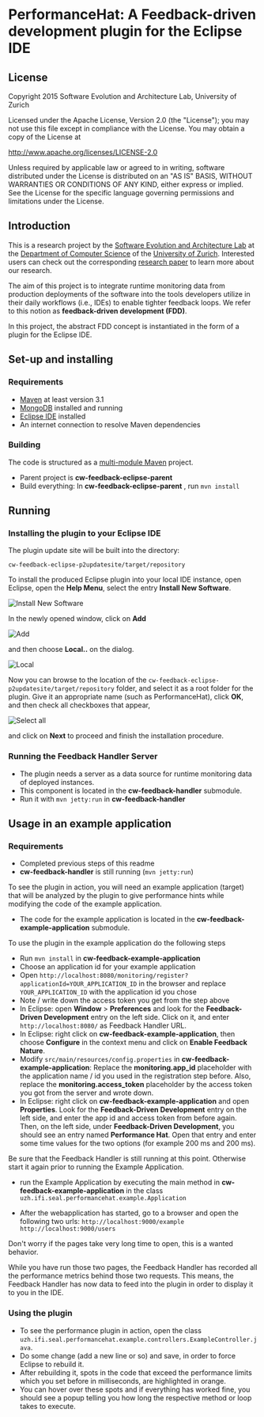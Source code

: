 
# PerformanceHat: A Feedback-driven development plugin for the Eclipse IDE

## License

Copyright 2015 Software Evolution and Architecture Lab, University of Zurich

Licensed under the Apache License, Version 2.0 (the "License");
you may not use this file except in compliance with the License.
You may obtain a copy of the License at

 http://www.apache.org/licenses/LICENSE-2.0

Unless required by applicable law or agreed to in writing, software
distributed under the License is distributed on an "AS IS" BASIS,
WITHOUT WARRANTIES OR CONDITIONS OF ANY KIND, either express or implied.
See the License for the specific language governing permissions and
limitations under the License.


## Introduction

This is a research project by the [Software Evolution and Architecture Lab](http://www.ifi.uzh.ch/seal.html) at the [Department of Computer Science](http://www.ifi.uzh.ch/index.html) of the [University of Zurich](http://www.uzh.ch/index_en.html). Interested users can check out the corresponding [research paper](https://peerj.com/preprints/985.pdf) to learn more about our research.

The aim of this project is to integrate runtime monitoring data from production deployments of the software into the tools developers utilize in their daily workflows (i.e., IDEs) to enable tighter feedback loops. We refer to this notion as **feedback-driven development (FDD)**.

In this project, the abstract FDD concept is instantiated in the form of a plugin for the Eclipse IDE.  


## Set-up and installing

### Requirements

* [Maven](https://maven.apache.org/) at least version 3.1
* [MongoDB](https://www.mongodb.org/) installed and running
* [Eclipse IDE](https://eclipse.org/downloads/) installed
* An internet connection to resolve Maven dependencies


### Building

The code is structured as a [multi-module Maven](http://books.sonatype.com/mvnex-book/reference/multimodule.html) project.

* Parent project is **cw-feedback-eclipse-parent**
* Build everything: In **cw-feedback-eclipse-parent** , run `mvn install`


## Running

### Installing the plugin to your Eclipse IDE

The plugin update site will be built into the directory:

`cw-feedback-eclipse-p2updatesite/target/repository`

To install the produced Eclipse plugin into your local IDE instance, open Eclipse, open the **Help Menu**, select the entry **Install New Software**.

![Install New Software](https://cloud.githubusercontent.com/assets/4225724/7633066/2aa2b018-fa52-11e4-980f-ded8046976f0.png)

In the newly opened window, click on **Add**


![Add](https://cloud.githubusercontent.com/assets/4225724/7633099/5b737ccc-fa52-11e4-8e71-9596fa4b2c3a.png)

and then choose **Local..** on the dialog.

![Local](https://cloud.githubusercontent.com/assets/4225724/7633125/84ea33e8-fa52-11e4-83f7-1e024a0b32c1.png)

Now you can browse to the location of the `cw-feedback-eclipse-p2updatesite/target/repository` folder, and select it as a root folder for the plugin. Give it an appropriate name (such as PerformanceHat), click **OK**, and then check all checkboxes that appear,

![Select all](https://cloud.githubusercontent.com/assets/4225724/7633151/b7f5200e-fa52-11e4-8db6-0c7b2f5e7dd3.png)

and click on **Next** to proceed and finish the installation procedure.


### Running the Feedback Handler Server



* The plugin needs a server as a data source for runtime monitoring data of deployed instances.
* This component is located in the **cw-feedback-handler** submodule.
* Run it with `mvn jetty:run` in **cw-feedback-handler**

## Usage in an example application

### Requirements

* Completed previous steps of this readme
* **cw-feedback-handler** is still running (`mvn jetty:run`)

To see the plugin in action, you will need an example application (target) that will be analyzed by the plugin to give performance hints while modifying the code of the example application.
* The code for the example application is located in the **cw-feedback-example-application** submodule.

To use the plugin in the example application do the following steps

* Run `mvn install` in **cw-feedback-example-application**
* Choose an application id for your example application
* Open `http://localhost:8080/monitoring/register?applicationId=YOUR_APPLICATION_ID` in the browser and replace `YOUR_APPLICATION_ID` with the application id you chose
* Note / write down the access token you get from the step above
* In Eclipse: open **Window** > **Preferences** and look for the **Feedback-Driven Development** entry on the left side. Click on it, and enter `http://localhost:8080/` as Feedback Handler URL.
* In Eclipse: right click on **cw-feedback-example-application**, then choose **Configure** in the context menu and click on **Enable Feedback Nature**.
* Modify `src/main/resources/config.properties` in **cw-feedback-example-application**: Replace the **monitoring.app_id** placeholder with the application name / id you used in the registration step before. Also, replace the **monitoring.access_token** placeholder by the access token you got from the server and wrote down.
* In Eclipse: right click on **cw-feedback-example-application** and open **Properties**. Look for the **Feedback-Driven Development** entry on the left side, and enter the app id and access token from before again. Then, on the left side, under **Feedback-Driven Development**, you should see an entry named **Performance Hat**. Open that entry and enter some time values for the two options (for example 200 ms and 200 ms).


Be sure that the Feedback Handler is still running at this point. Otherwise start it again prior to running the Example Application.

* run the Example Application by executing the main method in **cw-feedback-example-application** in the class `uzh.ifi.seal.performancehat.example.Application`

* After the webapplication has started, go to a browser and open the following two urls:
`http://localhost:9000/example`
`http://localhost:9000/users`

Don't worry if the pages take very long time to open, this is a wanted behavior.

While you have run those two pages, the Feedback Handler has recorded all the performance metrics behind those two requests. This means, the Feedback Handler has now data to feed into the plugin in order to display it to you in the IDE.

### Using the plugin
* To see the performance plugin in action, open the class `uzh.ifi.seal.performancehat.example.controllers.ExampleController.java`.
* Do some change (add a new line or so) and save, in order to force Eclipse to rebuild it.
* After rebuilding it, spots in the code that exceed the performance limits which you set before in milliseconds, are highlighted in orange.
* You can hover over these spots and if everything has worked fine, you should see a popup telling you how long the respective method or loop takes to execute.
